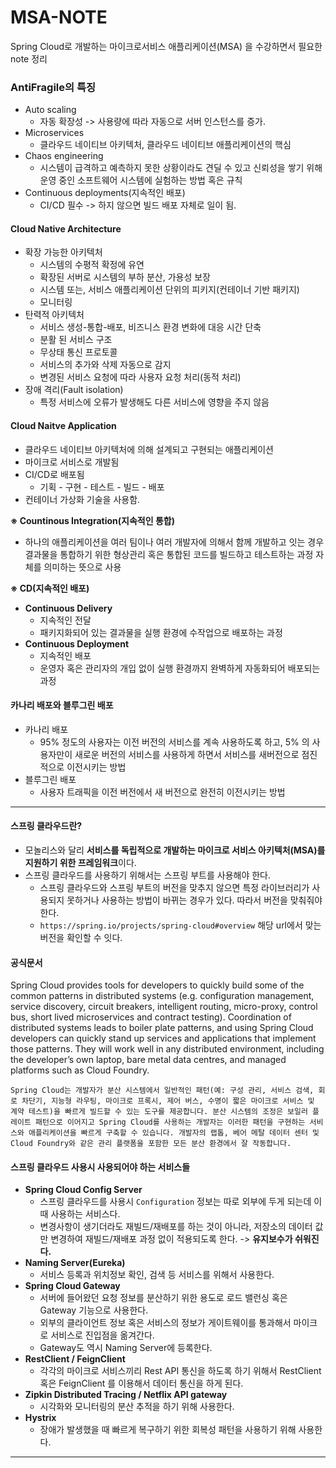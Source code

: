 # MSA-NOTE
Spring Cloud로 개발하는 마이크로서비스 애플리케이션(MSA) 을 수강하면서 필요한 note 정리


### **AntiFragile**의 특징 

- Auto scaling
	- 자동 확장성 -> 사용량에 따라 자동으로 서버 인스턴스를 증가.
- Microservices
	- 클라우드 네이티브 아키텍처, 클라우드 네이티브 애플리케이션의 핵심
- Chaos engineering
	- 시스템이 급격하고 예측하지 못한 상황이라도 견딜 수 있고 신뢰성을 쌓기 위해 운영 중인 소프트웨어 시스템에 실험하는 방법 혹은 규칙
- Continuous deployments(지속적인 배포)
	- CI/CD 필수 -> 하지 않으면 빌드 배포 자체로 일이 됨.


#### Cloud Native Architecture
- 확장 가능한 아키텍처
	- 시스템의 수평적 확정에 유연
	- 확장된 서버로 시스템의 부하 분산, 가용성 보장
	- 시스템 또는, 서비스 애플리케이션 단위의 피키지(컨테이너 기반 패키지)
	- 모니터링
- 탄력적 아키텍처
	- 서비스 생성-통합-배포, 비즈니스 환경 변화에 대응 시간 단축
	- 분활 된 서비스 구조
	- 무상태 통신 프로토콜
	- 서비스의 추가와 삭제 자동으로 감지
	- 변경된 서비스 요청에 따라 사용자 요청 처리(동적 처리)
- 장애 격리(Fault isolation)
	- 특정 서비스에 오류가 발생해도 다른 서비스에 영향을 주지 않음

#### Cloud Naitve Application
- 클라우드 네이티브 아키텍처에 의해 설계되고 구현되는 애플리케이션
- 마이크로 서비스로 개발됨
- CI/CD로 배포됨
	- 기획 - 구현 - 테스트 - 빌드 - 배포
- 컨테이너 가상화 기술을 사용함.


**※ Countinous Integration(지속적인 통합)**
- 하나의 애플리케이션을 여러 팀이나 여러 개발자에 의해서 함께 개발하고 잇는 경우 결과물을 통합하기 위한 형상관리 혹은 통합된 코드를 빌드하고 테스트하는 과정 자체를 의미하는 뜻으로 사용

**※ CD(지속적인 배포)**
- **Continuous Delivery**
	- 지속적인 전달
	- 패키지화되어 있는 결과물을 실행 환경에 수작업으로 배포하는 과정
- **Continuous Deployment**
	- 지속적인 배포
	- 운영자 혹은 관리자의 개입 없이 실행 환경까지 완벽하게 자동화되어 배포되는 과정


#### 카나리 배포와 블루그린 배포
- 카나리 배포
	- 95% 정도의 사용자는 이전 버전의 서비스를 계속 사용하도록 하고, 5% 의 사용자만이 새로운 버전의 서비스를 사용하게 하면서 서비스를 새버전으로 점진적으로 이전시키는 방법  
- 블루그린 배포
	- 사용자 트래픽을 이전 버전에서 새 버전으로 완전히 이전시키는 방법 

---


#### 스프링 클라우드란?

- 모놀리스와 달리 **서비스를 독립적으로 개발하는 마이크로 서비스 아키텍처(MSA)를 지원하기 위한 프레임워크**이다.
- 스프링 클라우드를 사용하기 위해서는 스프링 부트를 사용해야 한다.
	- 스프링 클라우드와 스프링 부트의 버전을 맞추지 않으면 특정 라이브러리가 사용되지 못하거나 사용하는 방법이 바뀌는 경우가 있다. 따라서 버전을 맞춰줘야한다.
	- `https://spring.io/projects/spring-cloud#overview` 해당 url에서 맞는 버전을 확인할 수 잇다.


#### 공식문서

Spring Cloud provides tools for developers to quickly build some of the common patterns in distributed systems (e.g. configuration management, service discovery, circuit breakers, intelligent routing, micro-proxy, control bus, short lived microservices and contract testing). Coordination of distributed systems leads to boiler plate patterns, and using Spring Cloud developers can quickly stand up services and applications that implement those patterns. They will work well in any distributed environment, including the developer’s own laptop, bare metal data centres, and managed platforms such as Cloud Foundry.

```
Spring Cloud는 개발자가 분산 시스템에서 일반적인 패턴(예: 구성 관리, 서비스 검색, 회로 차단기, 지능형 라우팅, 마이크로 프록시, 제어 버스, 수명이 짧은 마이크로 서비스 및 계약 테스트)을 빠르게 빌드할 수 있는 도구를 제공합니다. 분산 시스템의 조정은 보일러 플레이트 패턴으로 이어지고 Spring Cloud를 사용하는 개발자는 이러한 패턴을 구현하는 서비스와 애플리케이션을 빠르게 구축할 수 있습니다. 개발자의 랩톱, 베어 메탈 데이터 센터 및 Cloud Foundry와 같은 관리 플랫폼을 포함한 모든 분산 환경에서 잘 작동합니다.
```


#### 스프링 클라우드 사용시 사용되어야 하는 서비스들

- **Spring Cloud Config Server** 
	- 스프링 클라우드를 사용시 `Configuration` 정보는 따로 외부에 두게 되는데 이 때 사용하는 서비스다.
	- 변경사항이 생기더라도 재빌드/재배포를 하는 것이 아니라, 저장소의 데이터 값만 변경하여 재빌드/재배포 과정 없이 적용되도록 한다. -> **유지보수가 쉬워진다.**
- **Naming Server(Eureka)**
	- 서비스 등록과 위치정보 확인, 검색 등 서비스를 위해서 사용한다.
- **Spring Cloud Gateway**
	- 서버에 들어왔던 요청 정보를 분산하기 위한 용도로 로드 밸런싱 혹은 Gateway 기능으로 사용한다. 
	- 외부의 클라이언트 정보 혹은 서비스의 정보가 게이트웨이를 통과해서 마이크로 서비스로 진입점을 옮겨간다.
	- Gateway도 역시 Naming Server에 등록한다.
- **RestClient / FeignClient**
	- 각각의 마이크로 서비스끼리 Rest API 통신을 하도록 하기 위해서 RestClient 혹은 FeignClient 를 이용해서 데이터 통신을 하게 된다.
- **Zipkin Distributed Tracing / Netflix API gateway**
	- 시각화와 모니터링의 분산 추적을 하기 위해 사용한다.
- **Hystrix**
	- 장애가 발생했을 때 빠르게 복구하기 위한 회복성 패턴을 사용하기 위해 사용한다.

---

